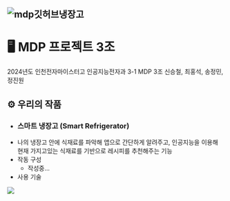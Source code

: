   ![mdp깃허브냉장고](https://github.com/alngozhddgagnblzc/MDP3-1_3team/assets/147483097/3f18cb8d-12cd-4848-8152-d89de691b5fd)
---------
# 🖥️ MDP 프로젝트 3조
2024년도 인천전자마이스터고 인공지능전자과 3-1 MDP 3조 신승철, 최홍석, 송정민, 정진원

## ⚙️ 우리의 작품
+ ### **스마트 냉장고 (Smart Refrigerator)**
+ 나의 냉장고 안에 식재료를 파악해 앱으로 간단하게 알려주고, 인공지능을 이용해 현재 가지고있는 식재료를 기반으로 레시피를 추천해주는 기능
+ 작동 구성
  + 작성중...
+ 사용 기술
<img src="https://img.shields.io/badge/Android-3DDC84?style=for-the-badge&logo=Android&logoColor=white">
